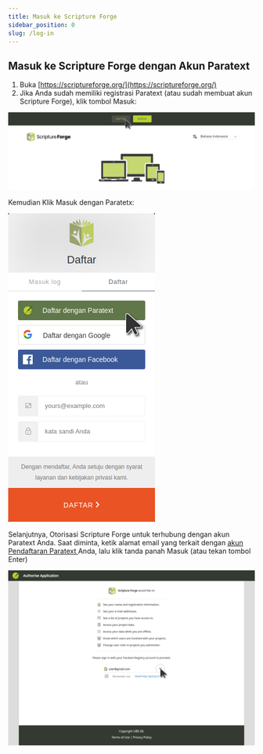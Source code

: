 ```yaml
---
title: Masuk ke Scripture Forge
sidebar_position: 0
slug: /log-in
---
```


## Masuk ke Scripture Forge dengan Akun Paratext

1. Buka [https://scriptureforge.org/](https://scriptureforge.org/)
2. Jika Anda sudah memiliki registrasi Paratext (atau sudah membuat akun Scripture Forge), klik tombol Masuk:

![](./page_sign_up.png)


Kemudian Klik Masuk dengan Paratetx:


![](./auth0_sign_up_with_pt.png)


Selanjutnya, Otorisasi Scripture Forge untuk terhubung dengan akun Paratext Anda. Saat diminta, ketik alamat email yang terkait dengan [akun Pendaftaran Paratext ](https://registry.paratext.org/users/me) Anda, lalu klik tanda panah Masuk (atau tekan tombol Enter)


![](./pt_registry_login.png)

